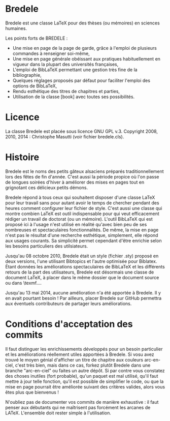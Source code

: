 Bredele
=======

Bredele est une classe LaTeX pour des thèses (ou mémoires) en sciences humaines. 

Les points forts de BREDELE :

   * Une mise en page de la page de garde, grâce à l'emploi de plusieurs commandes à renseigner soi-même,
   * Une mise en page générale obéissant aux pratiques habituellement en vigueur dans la plupart des universités françaises,
   * L'emploi de BibLaTeX permettant une gestion très fine de la bibliographie,
   * Quelques réglages proposés par défaut pour faciliter l'emploi des options de BibLaTeX,
   * Rendu esthétique des titres de chapitres et parties,
   * Utilisation de la classe [book] avec toutes ses possibilités.

Licence
=========

La classe Bredele est placée sous licence GNU GPL v.3. Copyright 2008, 2010, 2014 : Christophe Masutti (voir fichier bredele.cls).

Histoire
==========

Bredele est le noms des petits gâteux alsaciens préparés traditionnellement lors des fêtes de fin d'année. C'est aussi la période propice où l'on passe de longues soirées d'hiver à améliorer des mises en pages tout en grignotant ces délicieux petits démons.

Bredele répond à tous ceux qui souhaitent disposer d'une classe LaTeX pour leur travail sans pour autant avoir le temps de chercher pendant des heures comment configurer leur fichier de style. C'est aussi une classe qui montre combien LaTeX est outil indispensable pour qui veut efficacement rédiger un travail de doctorat (ou un mémoire). L'outil BibLaTeX qui est proposé ici à l'usage n'est utilisé en réalité qu'avec bien peu de ses nombreuses et spectaculaires fonctionnalités. De même, la mise en page n'est pas le résultat d'une recherche esthétique, simplement, elle répond aux usages courants. Sa simplicité permet cependant d'être enrichie selon les besoins particuliers des utilsiateurs.

Jusqu'au 08 octobre 2010, Bredele était un style (fichier .sty) proposé en deux versions, l'une utilisant Bibtopics et l'autre optimisée pour Biblatex. Étant données les améliorations spectaculaires de BibLaTeX et les différents retours de la part des utilisateurs, Bredele est désormais une classe de document LaTeX, à placer dans le même dossier que le document source ou dans \texmf.... 

Jusqu'au 13 mai 2014, aucune amélioration n'a été apportée à Bredele. Il y en avait pourtant besoin ! Par ailleurs, placer Bredele sur GitHub permettra aux éventuels contributeurs de partager leurs améliorations.

Conditions d'acceptation des commits
====================================

Il faut distinguer les enrichissements développés pour un besoin particulier et les améliorations réellement utiles apportées à Bredele. Si vosu avez trouvé le moyen génial d'afficher un titre de chapitre aux couleurs arc-en-ciel, c'est très bien, mais dans ce cas, forkez plutôt Bredele dans une branche "arc-en-ciel" ou faites un autre dépôt. Si par contre vous constatez des choses inutiles (fort probable), qu'un paquet est mal utilisé, qu'il faut mettre à jour telle fonction, qu'il est possible de simplifier le code, ou que la mise en page pourrait être améliorée suivant des critères valides, alors vous êtes plus que bienvenus !

N'oubliez pas de documenter vos commits de manière exhaustive : il faut penser aux débutants qui ne maîtrisent pas forcément les arcanes de LATeX. L'ensemble doit rester simple à l'utilisation.
